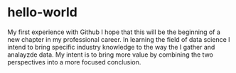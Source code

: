 # hello-world
My first experience with Github
I hope that this will be the beginning of a new chapter in my professional career.  In learning the field of data science I intend to bring specific industry knowledge to the way the I gather and analayzde data.  My intent is to bring more value by combining the two perspectives into a more focused conclusion.
